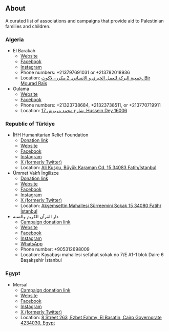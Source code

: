 ## About

A curated list of associations and campaigns that provide aid to Palestinian families and children.

### Algeria

- El Barakah
  - [Website](https://elbarakahdz.com/)
  - [Facebook](https://www.facebook.com/Albarakahdz/)
  - [Instagram](https://www.instagram.com/elbarakahdz/)
  - Phone numbers: +213797691031 or +213782018936
  - Location: [جمعية البركة للعمل الخيري و الانساني, 2 مكرر- لاكوت, Bir Mourad Raïs](https://maps.app.goo.gl/r8THTB3meG1zX9W67)
- Oulama
  - [Website](https://oulama.dz/)
  - [Facebook](https://www.facebook.com/officieloulamas)
  - Phone numbers: +21323738684, +21323738511, or +213770719911
  - Location: [17 شارع محمد مربوش, Hussein Dey 16006](https://maps.app.goo.gl/ECQKLn7i5YDjV3mN6)

### Republic of Türkiye

- İHH Humanitarian Relief Foundation
  - [Donation link](https://ihh.org.tr/en/donate/palestine-gaza)
  - [Website](https://ihh.org.tr/en)
  - [Facebook](https://www.facebook.com/ihhen)
  - [Instagram](https://www.instagram.com/humanitarianrelief/)
  - [X (formerly Twitter)](https://twitter.com/IHHen)
  - Location: [Ali Kuşçu, Büyük Karaman Cd. 15 34083 Fatih/İstanbul](https://maps.app.goo.gl/2dCUexhZAsuCDBjF6)
- Ümmet Vakfı İngilizce
  - [Donation link](https://ummetvakfi.org/ar//proje/%D8%AD%D9%85%D9%84%D8%A9%20%D8%A5%D8%BA%D8%A7%D8%AB%D9%8A%D8%A9%20%D8%B9%D8%A7%D8%AC%D9%84%D8%A9-%D9%81%D9%84%D8%B3%D8%B7%D9%8A%D9%86/304)
  - [Website](https://ummetvakfi.org/)
  - [Facebook](https://www.facebook.com/ummetvakf/)
  - [Instagram](https://www.instagram.com/ummetvakf/)
  - [X (formerly Twitter)](https://twitter.com/ummetvakf)
  - Location: [Akşemsettin Mahallesi Sürreemini Sokak 15 34080 Fatih/İstanbul](https://maps.app.goo.gl/uh5VDVkAgqY41yoL8)
- دار القرآن الكريم والسنة
  - [Campaign donation link](https://dkvsturkiye.ensany.com/campaign/6442)
  - [Website](https://dkvsturkiye.ensany.com/)
  - [Facebook](https://web.facebook.com/DQWS.TURKEY)
  - [Instagram](https://www.instagram.com/dqws.turkey/)
  - [WhatsApp](https://wa.me/+90%20531%20269%2080%2009?text=%D8%A7%D9%84%D8%B3%D9%84%D8%A7%D9%85%20%D8%B9%D9%84%D9%8A%D9%83%D9%85%20%D8%B9%D9%86%D8%AF%D9%8A%20%D8%A7%D8%B3%D8%AA%D9%81%D8%B3%D8%A7%D8%B1.)
  - Phone number: +905312698009
  - Location: Kayabaşı mahallesi sefahat sokak no 7/E A1-1 blok Daire 6 Başakşehir İstanbul

### Egypt

- Mersal
  - [Campaign donation link](https://www.every.org/mersal)
  - [Website](https://mersal-ngo.org/)
  - [Facebook](https://web.facebook.com/Mersalfoundation)
  - [Instagram](https://www.instagram.com/mersal_foundation/)
  - [X (formerly Twitter)](https://twitter.com/Mersalcharity)
  - Location: [8 Street 263, Ezbet Fahmy, El Basatin, Cairo Governorate 4234030, Egypt](https://maps.app.goo.gl/UDYXd8nrvfrsbFXi7)
